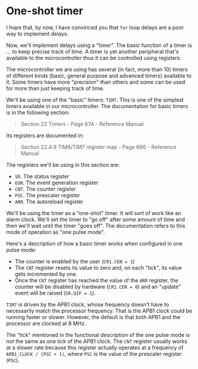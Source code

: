 # One-shot timer

I hope that, by now, I have convinced you that `for` loop delays are a poor way
to implement delays.

Now, we'll implement delays using a "timer". The basic function of a timer is
... to keep precise track of time. A timer is yet another peripheral that's
available to the microcontroller thus it can be controlled using registers.

The microcontroller we are using has several (in fact, more than 10) timers of
different kinds (basic, general purpose and advanced timers) available to it.
Some timers have more "precision" than others and some can be used for more than
just keeping track of time.

We'll be using one of the "basic" timers: `TIM7`. This is one of the simplest
timers available in our microcontroller. The documentation for basic timers is
in the following section:

> Section 22 Timers - Page 674 - Reference Manual

Its registers are documented in:

> Section 22.4.9 TIM6/TIM7 register map - Page 686 - Reference Manual

The registers we'll be using in this section are:

- `SR`. The status register
- `EGR`. The event generation register
- `CNT`. The counter register
- `PSC`. The prescaler register
- `ARR`. The autoreload register

We'll be using the timer as a "one-shot" timer. It will sort of work like an
alarm clock. We'll set the timer to "go off" after some amount of time and then
we'll wait until the timer "goes off". The documentation refers to this mode of
operation as "one pulse mode".

Here's a description of how a basic timer works when configured in one pulse
mode:

- The counter is enabled by the user (`CR1.CEN = 1`)
- The `CNT` register resets its value to zero and, on each "tick", its value
  gets incremented by one.
- Once the `CNT` register has reached the value of the `ARR` register, the
  counter will be disabled by hardware (`CR1.CEN = 0`) and an "update" event
  will be raised (`SR.UIF = 1`).

`TIM7` is driven by the APB1 clock, whose frequency doesn't have to necessarily
match the processor frequency. That is the APB1 clock could be running faster or
slower. However, the default is that both APB1 and the processor are clocked at
8 MHz.

The "tick" mentioned in the functional description of the one pulse mode is
*not* the same as one tick of the APB1 clock. The `CNT` register usually works
at a slower rate because this register actually operates at a frequency of
`APB1_CLOCK / (PSC + 1)`, where `PSC` is the value of the prescaler register
(`PSC`).
